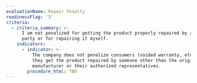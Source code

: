 ```yaml
---
evaluationName: Repair Penalty
readinessFlag: '3'
criteria:
  - criteria_summary: >-
      I am not penalized for getting the product properly repaired by a third
      party or for repairing it myself.
    indicators:
      - indicator: >-
          The company does not penalize consumers (voided warranty, etc.) if
          they get the product repaired by someone other than the original
          manufacturer or their authorized representatives.
        procedure_html: TBD
---
```


